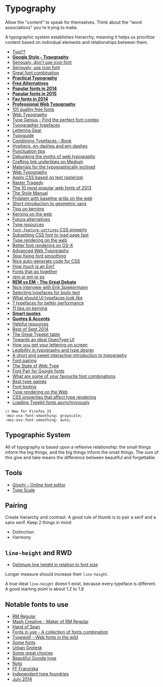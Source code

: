 # Typography

Allow the "content" to speak for themselves. Think about the "word associations" you're trying to make.

A typographic system establishes hierarchy, meaning it helps us prioritize content based on individual elements and relationships between them.

* [Typi??](http://zellwk.com/blog/typi/)
* [**Google Style - Typography**](https://www.google.com/design/spec/style/typography.html#)
* [Seriously, don't use icon font](http://blog.cloudfour.com/seriously-dont-use-icon-fonts/)
* [Seriously, use icon font](http://benfrain.com/seriously-use-icon-fonts/)
* [Great font combination](http://designmodo.com/great-font-combinations/)
* [**Practical Typography**](http://practicaltypography.com/)
* [**Free Alternatives**](http://www.typewolf.com/free-alternatives)
* [**Popular fonts in 2014**](http://www.typewolf.com/blog/most-popular-fonts-of-2014)
* [**Popular fonts in 2015**](https://www.typewolf.com/blog/most-popular-fonts-of-the-year)
* [**Fav fonts in 2014**](http://www.typewolf.com/blog/favorite-sites-of-2014)
* [**Professional Web Typography**](https://prowebtype.com/)
* [101 quality free fonts](http://www.webdesignerdepot.com/2015/06/101-best-free-logo-fonts/)
* [Web Typography](http://designmodo.com/web-typography/)
* [Type Genius - Find the perfect font combo](http://www.typegenius.com/)
* [Typographer typefaces](http://blog.8faces.com/post/103548341771/typographers-typefaces)
* [Lettering Gear](http://tumblr.ryanhamrick.com/post/50012569117/lettering-gear-a-quick-guide-to-get-started)
* [Typoguide](http://www.typogui.de/)
* [Combining Typefaces - Book](http://www.fivesimplesteps.com/products/combining-typefaces)
* [Hyphens, en-dashes and em-dashes](http://www.fonts.com/content/learning/fyti/glyphs/hyphens-and-dashes)
* [Punctuation tips](https://medium.com/@wwnorton/punctuation-tips-a5e0d4a5e990)
* [Debunking the myths of web typography](http://www.webdesignerdepot.com/2014/03/debunking-the-myths-of-web-typography/)
* [Crafting link underlines on Medium](https://medium.com/designing-medium/7c03a9274f9)
* [Materials for the typographically inclined](http://raggedwrite.net/)
* [Web Typography](http://webtypography.net/intro/)
* [Apply CSS based on text rasterizer](http://typerendering.com/)
* [Raster Tragedy](http://www.rastertragedy.com/)
* [The 10 most popular web fonts of 2013](http://www.typeandgrids.com/blog/the-ten-most-popular-web-fonts-of-2013)
* [The Style Manual](http://stylemanual.org/)
* [Problem with baseline grids on the web](http://jasonsantamaria.com/articles/baseline-grids-on-the-web)
* [Short introduction to geometric sans](http://next.fontshop.com/content/short-intro-to-geometric-sans)
* [Tips on kerning](http://learn.scannerlicker.net/2014/05/02/tips-on-kerning/)
* [Kerning on the web](http://blog.typekit.com/2014/02/05/kerning-on-the-web/)
* [Futura alternatives](http://next.fontshop.com/people/stephen-coles/fontlists/futura-alternatives)
* [Type resources](http://www.typewolf.com/resources)
* [`font-feature-settings` CSS property](http://kennethormandy.com/journal/normalize-opentype-css)
* [Subsetting CSS font to load page fast](http://demosthenes.info/blog/878/Slash-Page-Load-Times-With-CSS-Font-Subsetting)
* [Type rendering on the web](http://blog.typekit.com/2010/10/05/type-rendering-on-the-web/)
* [Better font rendering on OS-X](http://maximilianhoffmann.com/posts/better-font-rendering-on-osx)
* [Advanced Web Typography](http://advancedwebtypography.com/)
* [Stop fixing font smoothing](http://usabilitypost.com/2012/11/05/stop-fixing-font-smoothing/)
* [Nice auto-generate code for CSS](http://clagnut.com/sandbox/css3/)
* [How much is an Em?](http://learn.scannerlicker.net/2014/07/31/so-how-much-is-an-em/)
* [Fonts that go together](http://www.typ.io/popular)
* [rem or em or px](https://news.layervault.com/stories/31455-ask-dn-which-unit-do-you-use-rem-em-or-px)
* [**REM vs EM - The Great Debate**](http://zellwk.com/blog/rem-vs-em/)
* [Nice interview with Erik Spiekermann](http://news.gestalten.com/news/interview-erik-spiekermann-typography)
* [Selecting typefaces for body text](http://practice.typekit.com/lesson/selecting-typefaces-for-body-text/)
* [What should UI typefaces look like](http://www.design-by-izo.com/2011/10/18/what-should-i-look-for-in-a-ui-typeface/)
* [7 typefaces for better performance](http://cognition.happycog.com/article/7-alternatives-to-popular-web-typefaces-for-better-performance)
* [11 tips on kerning](http://99designs.com/designer-blog/2014/01/20/11-kerning-tips/)
* [**Smart quotes**](http://smartquotesforsmartpeople.com/)
* [**Quotes & Accents**](http://quotesandaccents.com/)
* [Helpful resources](http://www.tdc.org/helpful-resources/)
* [Best of Sept 2014](http://www.typeandgrids.com/blog/the-best-typography-based-sites-of-september-2014)
* [The Great Typekit table](http://desandro.github.io/typekit-table/)
* [Towards an ideal OpenType UI](https://klim.co.nz/blog/towards-an-ideal-opentype-user-interface/)
* [How you get your lettering on screen](https://news.layervault.com/stories/37820-ask-dn-how-do-you-get-your-lettering-on-screen)
* [Legibility in typography and type design](http://learn.scannerlicker.net/2014/11/14/on-legibility-in-typography-and-type-design/)
* [A short and sweet interactive introduction to typography](http://imwillryan.com/typefun01/)
* [Font pairing](http://www.newmediacampaigns.com/blog/resources-for-font-pairing-typography-inspiration)
* [The State of Web Type](http://stateofwebtype.com/)
* [Font Pair for Google fonts](http://fontpair.co/)
* [What are some of your favourite font combinations](https://www.designernews.co/stories/54276-ask-dn-what-are-some-of-your-favourite-font-combinations)
* [Best type games](https://medium.com/@order_group/best-type-games-for-designers-e51f17bbe464)
* [Font hinting](https://www.typotheque.com/articles/hinting)
* [Type rendering on the Web](http://blog.typekit.com/2010/10/05/type-rendering-on-the-web/)
* [CSS properties that affect type rendering](http://blog.typekit.com/2011/01/26/css-properties-that-affect-type-rendering/)
* [Loading Typekit fonts asynchronously](http://blog.typekit.com/2011/05/25/loading-typekit-fonts-asynchronously/)

```
// New for Firefox 25
-moz-osx-font-smoothing: grayscale;
-moz-osx-font-smoothing: auto;
```

## Typographic System

All of typography is based upon a reflexive relationship: the small things inform the big things, and the big things inform the small things. The sum of this give and take means the difference between beautiful and forgettable.

## Tools

* [Glyphr - Online font editor](http://glyphrstudio.com/)
* [Type Scale](http://type-scale.com/)

## Pairing

Create hierarchy and contrast. A good rule of thumb is to pair a serif and a sans serif. Keep 2 things in mind:

* Distinction
* Harmony

## `line-height` and RWD

* [Optimum line height in relation to font size](http://graphicdesign.stackexchange.com/questions/9147/optimum-line-height-in-relation-to-font-size/9154#9154)

Longer measure should increase their `line-height`.

A true ideal `line-height` doesn't exist, because every typeface is different. A good starting point is about 1.2 to 1.8

## Notable fonts to use

* [RM Regular](http://www.hypefortype.com/rm-regular.html)
* [Mash Creative - Maker of RM Regular](http://mashcreative.co.uk/project/rm-regular/)
* [Hand of Sean](http://www.niceandripe.com/fonts/hand-of-sean/)
* [Fonts in use - A collection of fonts combination](http://fontsinuse.com/)
* [Typewolf - Web fonts in the wild](http://www.typewolf.com/)
* [Some fonts](http://www.webdesignerdepot.com/2014/05/typecache-reveals-the-best-typefaces-of-2013/)
* [Urban Grotesk](http://www.myfonts.com/fonts/suitcase/urban-grotesk/)
* [Some great choices](http://www.typeandgrids.com/blog/the-best-typography-based-sites-of-june-2014)
* [Beautiful Google type](http://hellohappy.org/beautiful-web-type/?1)
* [Noto](http://www.google.com/get/noto/#/)
* [FF Franziska](http://fffranziska.com/)
* [Independent type foundries](http://www.typewolf.com/blog/independent-type-foundries)
* [July 2014](http://www.typeandgrids.com/blog/the-best-typography-based-sites-of-july-2014)